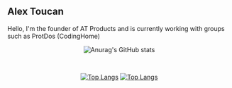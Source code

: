 <h2> Alex Toucan </h2>
<p> Hello, I'm the founder of AT Products and is currently working with groups such as ProtDos (CodingHome)</p>

<center>

![Anurag's GitHub stats](https://github-readme-stats.vercel.app/api?username=Alex-Toucan&show_icons=true&theme=dark)

<br>

[![Top Langs](https://github-readme-stats.vercel.app/api/top-langs/?username=Alex-Toucan&langs_count=8&theme=dark)](https://github.com/anuraghazra/github-readme-stats)
  [![Top Langs](https://github-readme-stats.vercel.app/api/top-langs/?username=Alex-Toucan&layout=compact&theme=dark)](https://github.com/anuraghazra/github-readme-stats)

  </center>
